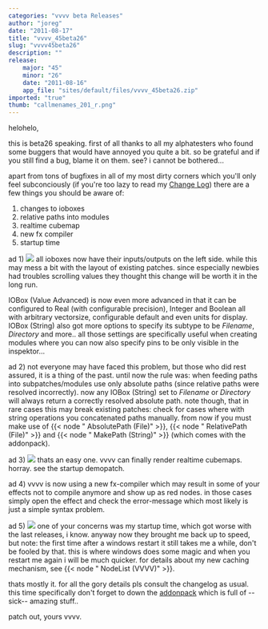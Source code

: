 ```yaml
---
categories: "vvvv beta Releases"
author: "joreg"
date: "2011-08-17"
title: "vvvv_45beta26"
slug: "vvvv45beta26"
description: ""
release: 
    major: "45"
    minor: "26"
    date: "2011-08-16"
    app_file: "sites/default/files/vvvv_45beta26.zip"
imported: "true"
thumb: "callmenames_201_r.png"
---
```



helohelo,

this is beta26 speaking. first of all thanks to all my alphatesters who found some buggers that would have annoyed you quite a bit. so be grateful and if you still find a bug, blame it on them. see? i cannot be bothered... 

apart from tons of bugfixes in all of my most dirty corners which you'll only feel subconciously (if you're too lazy to read my [Change Log](https://betadocs.vvvv.org/changelog/index.html)) there are a few things you should be aware of:
1. changes to ioboxes
2. relative paths into modules
3. realtime cubemap
4. new fx compiler
5. startup time
<!--break-->
ad 1) 
![](callmenames_201_r.png) 
all ioboxes now have their inputs/outputs on the left side. while this may mess a bit with the layout of existing patches. since especially newbies had troubles scrolling values they thought this change will be worth it in the long run. 

IOBox (Value Advanced) is now even more advanced in that it can be configured to Real (with configurable precision), Integer and Boolean all with arbitrary vectorsize, configurable default and even units for display. 
IOBox (String) also got more options to specify its subtype to be *Filename*, *Directory* and more..
all those settings are specifically useful when creating modules where you can now also specify pins to be only visible in the inspektor...

ad 2) 
not everyone may have faced this problem, but those who did rest assured, it is a thing of the past. until now the rule was: when feeding paths into subpatches/modules use only absolute paths (since relative paths were resolved incorrectly). now any IOBox (String) set to *Filename* or *Directory* will always return a correctly resolved absolute path. note though, that in rare cases this may break existing patches: check for cases where with string operations you concatenated paths manually. from now if you must make use of {{< node " AbsolutePath (File)" >}}, {{< node " RelativePath (File)" >}} and {{< node " MakePath (String)" >}} (which comes with the addonpack).

ad 3)
![](Kubus-DirectX%20R_r.png) 
thats an easy one. vvvv can finally render realtime cubemaps. horray. see the startup demopatch. 

ad 4) 
vvvv is now using a new fx-compiler which may result in some of your effects not to compile anymore and show up as red nodes. in those cases simply open the effect and check the error-message which most likely is just a simple syntax problem. 

ad 5)
![](callmenames_2011.08.17-19.15.38.png) 
one of your concerns was my startup time, which got worse with the last releases, i know. anyway now they brought me back up to speed, but note: the first time after a windows restart it still takes me a while, don't be fooled by that. this is where windows does some magic and when you restart me again i will be much quicker. for details about my new caching mechanism, see {{< node " NodeList (VVVV)" >}}.

thats mostly it. for all the gory details pls consult the changelog as usual. this time specifically don't forget to down the [addonpack](/blog/2011/addons45beta2601) which is full of --sick-- amazing stuff..

patch out,
yours vvvv.